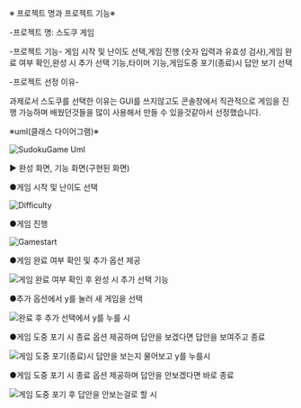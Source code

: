 ※ 프로젝트 명과 프로젝트 기능※

-프로젝트 명: 스도쿠 게임

-프로젝트 기능- 
게임 시작 및 난이도 선택,게임 진행 (숫자 입력과 유효성 검사),게임 완료 여부 확인,완성 시 추가 선택 기능,타이머 기능,게임도중 포기(종료)시 답안 보기 선택




-프로젝트 선정 이유-

과제로서 스도쿠를 선택한 이유는 GUI를 쓰지않고도 콘솔창에서 직관적으로 게임을 진행 가능하며
배웠던것들을 많이 사용해서 만들 수 있을것같아서 선정했습니다.






※uml(클래스 다이어그램)※

![SudokuGame Uml](https://github.com/user-attachments/assets/d8c10c12-b7bc-4c13-b5b6-dde05a904418)







▶ 완성 화면, 기능 화면(구현된 화면)


●게임 시작 및 난이도 선택

![Difficulty](https://github.com/user-attachments/assets/313e3453-7991-4e82-a671-4d707d6b6b37)

●게임 진행 

![Gamestart](https://github.com/user-attachments/assets/4813dbbc-e1fd-4989-8273-3234860f324b)

●게임 완료 여부 확인 및 추가 옵션 제공

![게임 완료 여부 확인 후 완성 시 추가 선택 기능](https://github.com/user-attachments/assets/d1baeeb0-63d9-481e-a62f-46352b3344c0)

●추가 옵션에서 y를 눌러 새 게임을 선택

![완료 후 추가 선택에서 y를 누를 시](https://github.com/user-attachments/assets/1167efb7-620d-452e-ac39-e0128814fa84)

●게임 도중 포기 시 종료 옵션 제공하며 답안을 보겠다면 답안을 보여주고 종료

![게임 도중 포기(종료)시 답안을 보는지 물어보고 y를 누를시](https://github.com/user-attachments/assets/a3a3aa7f-e490-428b-87fb-97af905a4b7c)

●게임 도중 포기 시 종료 옵션 제공하며 답안을 안보겠다면 바로 종료

![게임 도중 포기 후 답안을 안보는걸로 할 시](https://github.com/user-attachments/assets/0357317a-db5b-44fd-a24f-564de89c1cdb)








